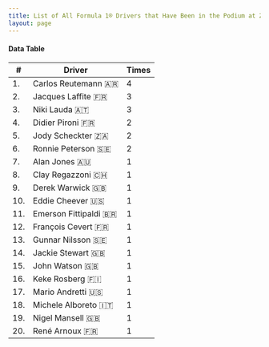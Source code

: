```yaml
---
title: List of All Formula 1® Drivers that Have Been in the Podium at Zolder
layout: page
---
```


<canvas id="chart" width="400" height="180"></canvas>
<script>
var data = {
    "datasets": [
        {
            "backgroundColor": "#f3a935",
            "borderColor": "#f68639",
            "borderWidth": 1,
            "data": [
                4.0,
                3.0,
                3.0,
                2.0,
                2.0,
                2.0,
                1.0,
                1.0,
                1.0,
                1.0,
                1.0,
                1.0,
                1.0,
                1.0,
                1.0,
                1.0,
                1.0,
                1.0,
                1.0,
                1.0
            ],
            "label": "Times"
        }
    ],
    "labels": [
        "Carlos Reutemann 🇦🇷",
        "Jacques Laffite 🇫🇷",
        "Niki Lauda 🇦🇹",
        "Didier Pironi 🇫🇷",
        "Jody Scheckter 🇿🇦",
        "Ronnie Peterson 🇸🇪",
        "Alan Jones 🇦🇺",
        "Clay Regazzoni 🇨🇭",
        "Derek Warwick 🇬🇧",
        "Eddie Cheever 🇺🇸",
        "Emerson Fittipaldi 🇧🇷",
        "François Cevert 🇫🇷",
        "Gunnar Nilsson 🇸🇪",
        "Jackie Stewart 🇬🇧",
        "John Watson 🇬🇧",
        "Keke Rosberg 🇫🇮",
        "Mario Andretti 🇺🇸",
        "Michele Alboreto 🇮🇹",
        "Nigel Mansell 🇬🇧",
        "René Arnoux 🇫🇷"
    ]
};
var options = {
  legend: {
    display: false
  },
  scales: {
    xAxes: [{
      ticks: {
        beginAtZero: true,
        maxRotation: 180,
        display: window.innerWidth > 800
      }
    }],
    yAxes: [{
      ticks: {
        beginAtZero: true
      }
    }]
  },
  onResize: function(chart, size) {
    chart.options.scales.xAxes[0].ticks.display = size.width > 800;
  }
};
new Chart("chart", {
    data: data,
    type: 'bar',
    options: options
});
</script>



#### Data Table

| # | Driver | Times |
|--|--|--|
| 1. | Carlos Reutemann 🇦🇷 | 4 |
| 2. | Jacques Laffite 🇫🇷 | 3 |
| 3. | Niki Lauda 🇦🇹 | 3 |
| 4. | Didier Pironi 🇫🇷 | 2 |
| 5. | Jody Scheckter 🇿🇦 | 2 |
| 6. | Ronnie Peterson 🇸🇪 | 2 |
| 7. | Alan Jones 🇦🇺 | 1 |
| 8. | Clay Regazzoni 🇨🇭 | 1 |
| 9. | Derek Warwick 🇬🇧 | 1 |
| 10. | Eddie Cheever 🇺🇸 | 1 |
| 11. | Emerson Fittipaldi 🇧🇷 | 1 |
| 12. | François Cevert 🇫🇷 | 1 |
| 13. | Gunnar Nilsson 🇸🇪 | 1 |
| 14. | Jackie Stewart 🇬🇧 | 1 |
| 15. | John Watson 🇬🇧 | 1 |
| 16. | Keke Rosberg 🇫🇮 | 1 |
| 17. | Mario Andretti 🇺🇸 | 1 |
| 18. | Michele Alboreto 🇮🇹 | 1 |
| 19. | Nigel Mansell 🇬🇧 | 1 |
| 20. | René Arnoux 🇫🇷 | 1 |
